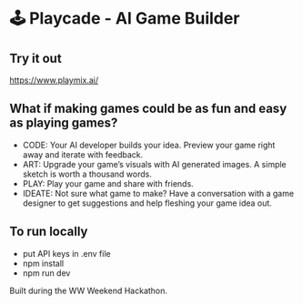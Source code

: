 # 🕹️ Playcade - AI Game Builder

## Try it out
https://www.playmix.ai/

## What if making games could be as fun and easy as playing games?
* CODE: Your AI developer builds your idea. Preview your game right away and iterate with feedback.
* ART: Upgrade your game’s visuals with AI generated images. A simple sketch is worth a thousand words.
* PLAY: Play your game and share with friends.
* IDEATE: Not sure what game to make? Have a conversation with a game designer to get suggestions and help fleshing your game idea out.

## To run locally
- put API keys in .env file
- npm install
- npm run dev

Built during the WW Weekend Hackathon.

